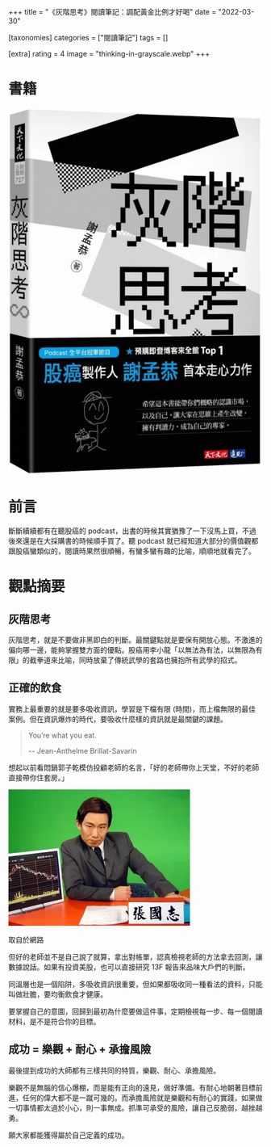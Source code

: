 +++
title = "《灰階思考》閱讀筆記：調配黃金比例才好喝"
date = "2022-03-30"

[taxonomies]
categories = ["閱讀筆記"]
tags = []

[extra]
rating = 4
image = "thinking-in-grayscale.webp"
+++

# 書籍

![](thinking-in-grayscale.webp)

# 前言

斷斷續續都有在聽股癌的 podcast，出書的時候其實猶豫了一下沒馬上買，不過後來還是在大採購書的時候順手買了。聽 podcast 就已經知道大部分的價值觀都跟股癌蠻類似的，閱讀時果然很順暢，有蠻多蠻有趣的比喻，順順地就看完了。

# 觀點摘要
## 灰階思考

灰階思考，就是不要做非黑即白的判斷。最關鍵點就是要保有開放心態。不激進的偏向哪一邊，能夠掌握雙方面的優點。股癌用李小龍「以無法為有法，以無限為有限」的截拳道來比喻，同時放棄了傳統武學的套路也擁抱所有武學的招式。

## 正確的飲食

實務上最重要的就是要多吸收資訊，學習是下檔有限 (時間)，而上檔無限的最佳案例。但在資訊爆炸的時代，要吸收什麼樣的資訊就是最關鍵的課題。

> You’re what you eat.
>
> -- Jean-Anthelme Brillat-Savarin

想起以前看悶鍋郭子乾模仿投顧老師的名言，「好的老師帶你上天堂，不好的老師直接帶你住套房。」

![](teacher.webp)
<p class="image-caption">取自於網路</p>

但好的老師並不是自己說了就算，拿出對帳單，認真檢視老師的方法拿去回測，讓數據說話。如果有投資美股，也可以直接研究 13F 報告來品味大戶們的判斷。

同溫層也是一個陷阱，多吸收資訊很重要，但如果都吸收同一種看法的資料，只能叫做壯膽，要均衡飲食才健康。

要掌握自己的意圖，回歸到最初為什麼要做這件事，定期檢視每一步、每一個閱讀材料，是不是符合你的目標。

## 成功 = 樂觀 + 耐心 + 承擔風險

最後提到成功的大師都有三樣共同的特質，樂觀、耐心、承擔風險。

樂觀不是無腦的信心爆棚，而是能有正向的遠見，做好準備。有耐心地朝著目標前進，任何的偉大都不是一蹴可幾的。而承擔風險就是樂觀和有耐心的實踐，如果做一切事情都太過於小心，則一事無成。抓準可承受的風險，讓自己反脆弱，越挫越勇。

願大家都能獲得屬於自己定義的成功。


